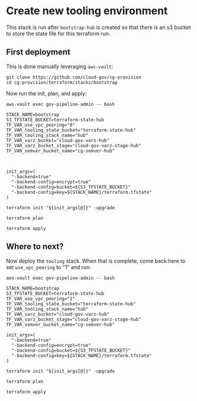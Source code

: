# Create new tooling environment

This stack is run after `bootstrap-hub` is created so that there is an s3 bucket to store the state file for this terraform run.

## First deployment

This is done manually leveraging `aws-vault`:

```
git clone https://github.com/cloud-gov/cg-provision
cd cg-provision/terraform/stacks/bootstrap
```


Now run the init, plan, and apply:

```
aws-vault exec gov-pipeline-admin -- bash

STACK_NAME=bootstrap
S3_TFSTATE_BUCKET=terraform-state-hub
TF_VAR_use_vpc_peering="0"
TF_VAR_tooling_state_bucket="terraform-state-hub"
TF_VAR_tooling_stack_name="hub"
TF_VAR_varz_bucket="cloud-gov-varz-hub" 
TF_VAR_varz_bucket_stage="cloud-gov-varz-stage-hub"
TF_VAR_semver_bucket_name="cg-semver-hub"



init_args=(
  "-backend=true"
  "-backend-config=encrypt=true"
  "-backend-config=bucket=${S3_TFSTATE_BUCKET}"
  "-backend-config=key=${STACK_NAME}/terraform.tfstate"
)

terraform init "${init_args[@]}" -upgrade

terraform plan

terraform apply
```

## Where to next?

Now deploy the `tooling` stack.  When that is complete, come back here to set `use_vpc_peering` to "1" and run:

```
aws-vault exec gov-pipeline-admin -- bash

STACK_NAME=bootstrap
S3_TFSTATE_BUCKET=terraform-state-hub
TF_VAR_use_vpc_peering="1"
TF_VAR_tooling_state_bucket="terraform-state-hub"
TF_VAR_tooling_stack_name="hub"
TF_VAR_varz_bucket="cloud-gov-varz-hub" 
TF_VAR_varz_bucket_stage="cloud-gov-varz-stage-hub"
TF_VAR_semver_bucket_name="cg-semver-hub"

init_args=(
  "-backend=true"
  "-backend-config=encrypt=true"
  "-backend-config=bucket=${S3_TFSTATE_BUCKET}"
  "-backend-config=key=${STACK_NAME}/terraform.tfstate"
)

terraform init "${init_args[@]}" -upgrade

terraform plan

terraform apply
```
